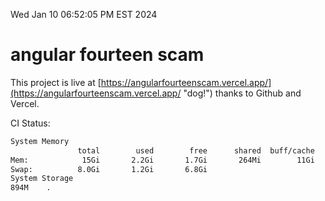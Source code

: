 Wed Jan 10 06:52:05 PM EST 2024

# angular fourteen scam


This project is live at [https://angularfourteenscam.vercel.app/](https://angularfourteenscam.vercel.app/ "dog!") thanks to Github and Vercel.

CI Status: 

```bash
System Memory
               total        used        free      shared  buff/cache   available
Mem:            15Gi       2.2Gi       1.7Gi       264Mi        11Gi        13Gi
Swap:          8.0Gi       1.2Gi       6.8Gi
System Storage
894M	.
```
```bash
